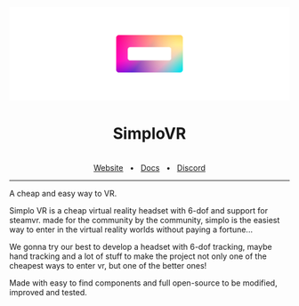 <img src="banner.png"/>

<div align="center">
  <h1>SimploVR</h1>

  <br />
  <a href="https://simplovr.mintlify.app/">Website</a>
  <span>&nbsp;&nbsp;•&nbsp;&nbsp;</span>
  <a href="https://simplovr.mintlify.app/">Docs</a>
  <span>&nbsp;&nbsp;•&nbsp;&nbsp;</span>
  <a href="https://discord.gg/KBsE46Dj9f">Discord</a>
  <br />
  <hr />
</div>

A cheap and easy way to VR.

Simplo VR is a cheap virtual reality headset with 6-dof and support for steamvr. made for the community by the community, simplo is the easiest way to enter in the virtual reality worlds without paying a fortune...

We gonna try our best to develop a headset with 6-dof tracking, maybe hand tracking and a lot of stuff to make the project not only one of the cheapest ways to enter vr, but one of the better ones!

Made with easy to find components and full open-source to be modified, improved and tested.
